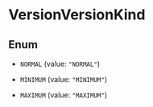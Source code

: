 
# VersionVersionKind

## Enum


* `NORMAL` (value: `"NORMAL"`)

* `MINIMUM` (value: `"MINIMUM"`)

* `MAXIMUM` (value: `"MAXIMUM"`)



